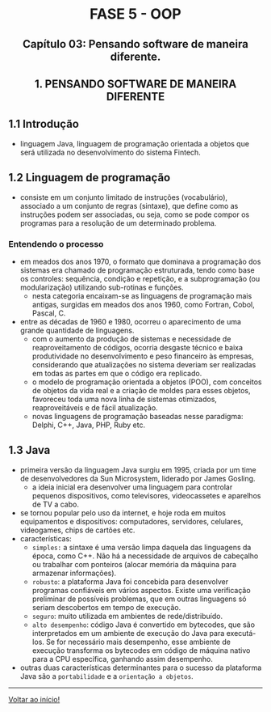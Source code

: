 <div id="fase05" align="center">
<h1>FASE 5 - OOP</h1>
<h2>Capítulo 03: Pensando software de maneira diferente.</h2>
</div>

<div align="center">
<h2>1. PENSANDO SOFTWARE DE MANEIRA DIFERENTE</h2>
</div>

## 1.1 Introdução

- linguagem Java, linguagem de programação orientada a objetos que será utilizada no desenvolvimento do sistema Fintech.

## 1.2 Linguagem de programação

- consiste em um conjunto limitado de instruções (vocabulário), associado a um conjunto de regras (sintaxe), que define como as instruções podem ser associadas, ou seja, como se pode compor os programas para a resolução de um determinado problema.

### Entendendo o processo

- em meados dos anos 1970, o formato que dominava a programação dos sistemas era chamado de programação estruturada, tendo como base os controles: sequência, condição e repetição, e a subprogramação (ou modularização) utilizando sub-rotinas e funções.
  - nesta categoria encaixam-se as linguagens de programação mais antigas, surgidas em meados dos anos 1960, como Fortran, Cobol, Pascal, C.
- entre as décadas de 1960 e 1980, ocorreu o aparecimento de uma grande quantidade de linguagens.
  - com o aumento da produção de sistemas e necessidade de reaproveitamento de códigos, ocorria desgaste técnico e baixa produtividade no desenvolvimento e peso financeiro às empresas, considerando que atualizações no sistema deveriam ser realizadas em todas as partes em que o código era replicado.
  - o modelo de programação orientada a objetos (POO), com conceitos de objetos da vida real e a criação de moldes para esses objetos, favoreceu toda uma nova linha de sistemas otimizados, reaproveitáveis e de fácil atualização.
  - novas linguagens de programação baseadas nesse paradigma: Delphi, C++, Java, PHP, Ruby etc.

## 1.3 Java

- primeira versão da linguagem Java surgiu em 1995, criada por um time de desenvolvedores da Sun Microsystem, liderado por James Gosling. 
  - a ideia inicial era desenvolver uma linguagem para controlar pequenos dispositivos, como televisores, videocassetes e aparelhos de TV a cabo. 
- se tornou popular pelo uso da internet, e hoje roda em muitos equipamentos e dispositivos: computadores, servidores, celulares, videogames, chips de cartões etc.
- características:
  - `simples:` a sintaxe é uma versão limpa daquela das linguagens da época, como C++. Não há a necessidade de arquivos de cabeçalho ou trabalhar com ponteiros (alocar memória da máquina para armazenar informações).
  - `robusto`: a plataforma Java foi concebida para desenvolver programas confiáveis em vários aspectos. Existe uma verificação preliminar de possíveis problemas, que em outras linguagens só seriam descobertos em tempo de execução.
  - `seguro`: muito utilizada em ambientes de rede/distribuído. 
  - `alto desempenho`: código Java é convertido em bytecodes, que são interpretados em um ambiente de execução do Java para executá-los. Se for necessário mais desempenho, esse ambiente de execução transforma os bytecodes em código de máquina nativo para a CPU específica, ganhando assim desempenho.
- outras duas características determinantes para o sucesso da plataforma Java são a `portabilidade` e a `orientação a objetos`.






--- 

[Voltar ao início!](https://github.com/monicaquintal/fintech)